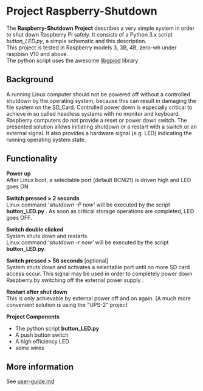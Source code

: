 
# Project Raspberry-Shutdown

The **Raspberry-Shutdown Project** describes a very simple system in order to shut down Raspberry Pi safely. It consists of a Python 3.x script *button_LED.py*, a simple schematic and this description.  
This project is tested in Raspberry models 3, 3B, 4B, zero-wh under raspbian V10 and above.  
The python script uses the awesome [libgpiod](https://git.kernel.org/pub/scm/libs/libgpiod/libgpiod.git/about/) library 

## Background
A running Linux computer should not be powered off without a controlled shutdown by the operating system, because this can result in damaging the file system on the SD_Card. 
Controlled power down is especially critical to achieve in so called headless systems with no monitor and keyboard. Raspberry computers do not provide a reset or power down switch.
The presented solution allows initiating shutdown or a restart with a switch or an external signal. It also provides a hardware signal (e.g. LED) indicating the running operating system state.

## Functionality

 **Power up**  
After Linux boot, a selectable port (default BCM21) is driven high and LED goes ON

**Switch pressed > 2 seconds**  
Linux command *'shutdown -P now'* will be executed by the script **button_LED.py** . 
As soon as critical storage operations are completed, LED goes OFF.

**Switch double clicked**  
System shuts down and restarts.  
Linux command *'shutdown -r now'*  will be executed by the script **button_LED.py**.

**Switch pressed > 56 seconds** [optional]  
System shuts down and activates a selectable port until no more SD card access occur. This signal may be used in order to completely power down Raspberry by switching off  the external power supply .

**Restart after shut down**  
This is only achievable by external power off and on again.
(A much more convenient solution is using the "UPS-2" project

**Project Components**
- The python script **button_LED.py**
- A  push button switch
- A high efficiency LED
- some wires

## More information
See [user-guide.md](doc/user-guide.md)

